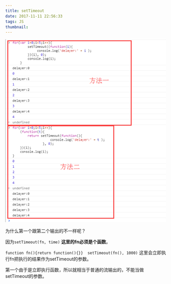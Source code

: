 ```yaml
---
title: setTimeout
date: 2017-11-11 22:56:33
tags: JS
thumbnail:
---
```


![](https://raw.githubusercontent.com/gl09025/image_respository/master/2017%E5%B9%B411%E6%9C%8811%E6%97%A5/setTimeout.png)

为什么第一个跟第二个输出的不一样呢？

因为`setTimeout(fn, time)` **这里的fn必须是个函数**。

`function fn(){return function(){}}  setTimeout(fn(), 1000)` 这里会立即执行fn把执行的结果作为setTimeout的参数。

第一个由于是立即执行函数，所以就相当于普通的流输出的，不能当做setTimeout的参数。